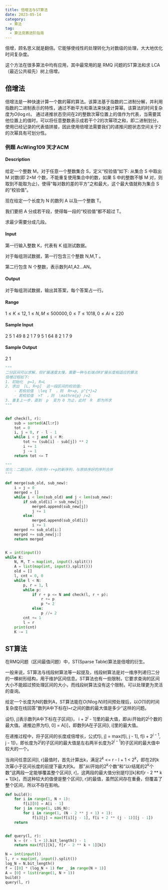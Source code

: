 ```yaml
---
title: 倍增法与ST算法
date: 2023-05-14
category:
  - 算法
tag:
  - 算法竞赛进阶指南
---
```


倍增，顾名思义就是翻倍。它能够使线性的处理转化为对数级的处理，大大地优化时间复杂度。

<!-- more -->

这个方法在很多算法中均有应用，其中最常用的是 RMQ 问题的ST算法和求 LCA（最近公共祖先）树上倍增。

## 倍增法

倍增法是一种快速计算一个数的幂的算法。该算法基于指数的二进制分解，并利用指数的二进制表示的特性，通过不断平方和乘法来快速计算幂。该算法的时间复杂度为$O(\log n)$。
通过递推状态空间在2的整数次幂位置上的值作为代表，当需要其他位置上的值时，可以将任意整数表示成若干个2的次幂项之和，即二进制划分，使用已经记录的代表值拼接，因此使用倍增法需要我们的递推问题状态空间关于2 的次幂具有可划分性。

### 例题 AcWing109 天才ACM

#### Description

给定一个整数 M，对于任意一个整数集合 S，定义“校验值”如下:
从集合 S 中取出 M 对数(即 2×M 个数，不能重复使用集合中的数，如果 S 中的整数不够 M 对，则取到不能取为止)，使得“每对数的差的平方”之和最大，这个最大值就称为集合 S 的“校验值”。

现在给定一个长度为 N 的数列 A 以及一个整数 T。

我们要把 A 分成若干段，使得每一段的“校验值”都不超过 T。

求最少需要分成几段。

#### Input

第一行输入整数 K，代表有 K 组测试数据。

对于每组测试数据，第一行包含三个整数 N,M,T 。

第二行包含 N 个整数，表示数列A1,A2…AN。

#### Output

对于每组测试数据，输出其答案，每个答案占一行。

#### Range

$1≤K≤12,1≤N,M≤500000,0≤T≤1018,0≤Ai≤220$

#### Sample Input

2
5 1 49
8 2 1 7 9
5 1 64
8 2 1 7 9

#### Sample Output

2
1

```python
"""
二分区间可以求解，但扩展速度太慢，需要一种与右端点R扩展长度相适应的算法
倍增过程如下:
1. 初始化  p=1, R=L
2. 求出  [L, R+p]  这一段区间的校验值:
    - 若校验值  \leq T  ，则  R+=p, p^{*}=2
    - 若校验值  >T  ，则  \mathrm{p} /=2
3. 重复上一步，直到  p  变为 0 为止，此时  R  即为所求
"""


def check(l, r):
    sub = sorted(A[l:r])
    tot = 0
    i, j = 0, r - l - 1
    while i < j and i < M:
        tot += (sub[i] - sub[j]) ** 2
        i += 1
        j -= 1
    return tot <= T

"""
优化：二路归并，只排序r-r+p的新序列，与原排序好的序列合并
"""

def merge(sub_old, sub_new):
    i = j = 0
    merged = []
    while i < len(sub_old) and j < len(sub_new):
        if sub_old[i] > sub_new[j]:
            merged.append(sub_new[j])
            j += 1
        else:
            merged.append(sub_old[i])
            i += 1
    merged += sub_old[i:]
    merged += sub_new[j:]
    return merged


K = int(input())
while K:
    N, M, T = map(int, input().split())
    A = list(map(int, input().split()))
    old = []
    l, cnt = 0, 0
    while l < N:
        p, r = 1, l
        while p:
            if r + p <= N and check(l, r + p):
                r += p
                p *= 2
            else:
                p //= 2
        cnt += 1
        l = r
    print(cnt)
    K -= 1
```

## ST算法

在RMQ问题（区间最值问题）中，ST(Sparse Table)算法是倍增的衍生。

一般来说，ST算法与线段树算法等一起提及，线段树算法是对一维序列递归二分的一棵树形结构，用于维护区间信息。ST算法也有一些限制，它要求查询的区间大小不能超过预处理区间的大小，而线段树算法没有这个限制，可以处理更为灵活的查询。

给定一个长度为N的数列A，ST算法能在$O(N \log N)$时间预处理后，以$O(1)$的时间复杂度在线回答”数列A中下标在l~r之间的数的最大值是多少“这样的问题。

设f[i, j]表示数列A中下标在子区间[i， i + $2^j$ - 1]里的最大值，即从i开始的$2^j$个数的最大值。递推边界为f[i, 0] = A[i]，即数列A在子区间[i, i]里的最大值。

在递推过程中，将子区间的长度成倍增长，公式f[i, j] = max(f[i, j - 1], f[i + $2^{j - 1}$, j - 1])，即长度为$2^j$的子区间的最大值是左右两半长度为$2^{j - 1}$的子区间的最大值中较大的一个。

当询问任意区间[l, r]最值时，首先计算出k，满足$2^k$ <= r - l + 1 < $2^k$，即在2的k次幂小于区间长度的前提下最大的k。
那”从l开始的$2^k$个数“和“以r结尾的$2^k$个数”这两段一定能够覆盖整个区间[l, r]，这两段的最大值分别是f[l][k]和f[r - 2 ** k + 1][k]，而这种较大的值便是整个区间[l, r]的最值，虽然区间存在重叠，但覆盖了整个区间，所以不存在影响。

```python
def build():
    for i in range(1, N + 1):
        f[i][0] = A[i - 1]
    for j in range(1, LOG_N):
        for i in range(1, (N - 2 ** j + 1) + 1):
            f[i][j] = max(f[i][j - 1], f[i + 2 ** (j - 1)][j - 1])
    return


def query(l, r):
    k = (r - l + 1).bit_length() - 1
    return max(f[l][k], f[r - 2 ** k + 1][k])

N = int(input())
l, r = map(int, input().split())
log_N = N.bit_length()
f = [[0] * (log_N + 1) for _ in range(N + 1)]
A = [0] + list(range(1, N + 1))
build()
query(l, r)
```
